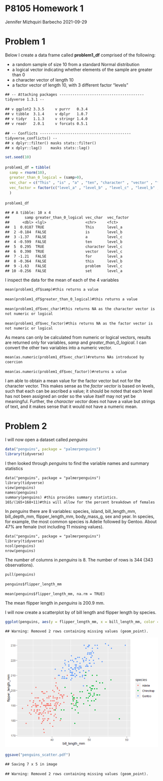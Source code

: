 P8105 Homework 1
================
Jennifer Mizhquiri Barbecho
2021-09-29

# Problem 1

Below I create a data frame called **problem1\_df** comprised of the
following:

-   a random sample of size 10 from a standard Normal distribution
-   a logical vector indicating whether elements of the sample are
    greater than 0
-   a character vector of length 10
-   a factor vector of length 10, with 3 different factor “levels”

<!-- -->

    ## -- Attaching packages --------------------------------------- tidyverse 1.3.1 --

    ## v ggplot2 3.3.5     v purrr   0.3.4
    ## v tibble  3.1.4     v dplyr   1.0.7
    ## v tidyr   1.1.3     v stringr 1.4.0
    ## v readr   2.0.1     v forcats 0.5.1

    ## -- Conflicts ------------------------------------------ tidyverse_conflicts() --
    ## x dplyr::filter() masks stats::filter()
    ## x dplyr::lag()    masks stats::lag()

``` r
set.seed(10)

problem1_df = tibble(
  samp = rnorm(10),
  greater_than_0_logical = (samp>0),
  vec_char = c("This" , "is" , "a" , "ten", "character" , "vector" , "for" , "this" ,  "problem" , "set"),
  vec_factor = factor(c("level_a" , "level_b" , "level_c" , "level_b" , "level_c" , "level_c" , "level_a" , "level_b" , "level_c" , "level_a"))
  )

problem1_df
```

    ## # A tibble: 10 x 4
    ##       samp greater_than_0_logical vec_char  vec_factor
    ##      <dbl> <lgl>                  <chr>     <fct>     
    ##  1  0.0187 TRUE                   This      level_a   
    ##  2 -0.184  FALSE                  is        level_b   
    ##  3 -1.37   FALSE                  a         level_c   
    ##  4 -0.599  FALSE                  ten       level_b   
    ##  5  0.295  TRUE                   character level_c   
    ##  6  0.390  TRUE                   vector    level_c   
    ##  7 -1.21   FALSE                  for       level_a   
    ##  8 -0.364  FALSE                  this      level_b   
    ##  9 -1.63   FALSE                  problem   level_c   
    ## 10 -0.256  FALSE                  set       level_a

I inspect the data for the mean of each of the 4 variables

``` r_mean
mean(problem1_df$samp)#this returns a value

mean(problem1_df$greater_than_0_logical)#this returns a value

mean(problem1_df$vec_char)#this returns NA as the character vector is not numeric or logical

mean(problem1_df$vec_factor)#this returns NA as the factor vector is not numeric or logical
```

As means can only be calculated from numeric or logical vectors, results
are returned only for variables, *samp* and *greater\_than\_0\_logical*.
I can convert the other two variables into a numeric vector.

``` r_numeric_conversion
mean(as.numeric(problem1_df$vec_char))#returns NAs introduced by coercion

mean(as.numeric(problem1_df$vec_factor))#returns a value
```

I am able to obtain a mean value for the factor vector but not for the
character vector. This makes sense as the *factor vector* is based on
levels, such that each can be ascribed a value; it should be noted that
each level has not been assigned an order so the value itself may not
yet be meaningful. Further, the *character vector* does not have a value
but strings of text, and it makes sense that it would not have a numeric
mean.

# Problem 2

I will now open a dataset called *penguins*

``` r
data("penguins", package = "palmerpenguins")
library(tidyverse)
```

I then looked through *penguins* to find the variable names and summary
statistics

``` r_penguins_summary
data("penguins", package = "palmerpenguins")
library(tidyverse)
view(penguins)
names(penguins)
summary(penguins) #this provides summary statistics.
165/(165+168+11)#this will allow for the percent breakdown of females
```

In *penguins* there are 8 variables: species, island, bill\_length\_mm,
bill\_depth\_mm, flipper\_length\_mm, body\_mass\_g, sex and year. In
species, for example, the most common species is Adelie followed by
Gentoo. About 47% are female (not including 11 missing values).

``` r_penguins_colxrow
data("penguins", package = "palmerpenguins")
library(tidyverse)
ncol(penguins)
nrow(penguins)
```

The number of columns in *penguins* is 8. The number of rows is 344 (343
observations).

``` r_penguins_flipper_mean
pull(penguins)

penguins$flipper_length_mm

mean(penguins$flipper_length_mm, na.rm = TRUE)
```

The mean flipper length in *penguins* is 200.9 mm.

I will now create a scatterplot by of bill length and flipper length by
species.

``` r
ggplot(penguins, aes(y = flipper_length_mm, x = bill_length_mm, color = species)) + geom_point()
```

    ## Warning: Removed 2 rows containing missing values (geom_point).

![](template_files/figure-gfm/unnamed-chunk-8-1.png)<!-- -->

``` r
ggsave("penguins_scatter.pdf")
```

    ## Saving 7 x 5 in image

    ## Warning: Removed 2 rows containing missing values (geom_point).
